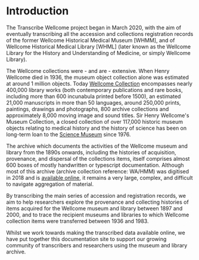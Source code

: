 # Introduction

The Transcribe Wellcome project began in March 2020, with the aim of eventually transcribing all the accession and collections registration records of the former Wellcome Historical Medical Museum \[WHMM\], and of Wellcome Historical Medical Library \[WHML\] \(later known as the Wellcome Library for the History and Understanding of Medicine, or simply Wellcome Library\).

The Wellcome collections were - and are - extensive. When Henry Wellcome died in 1936, the museum object collection alone was estimated at around 1 million objects. Today [Wellcome Collection](https://wellcomecollection.org) encompasses nearly 400,000 library works \(both contemporary publications and rare books, including more than 600 incunabula printed before 1500\), an estimated 21,000 manuscripts in more than 50 languages, around 250,000 prints, paintings, drawings and photographs, 800 archive collections and approximately 8,000 moving image and sound titles. Sir Henry Wellcome's Museum Collection, a closed collection of over 117,000 historic museum objects relating to medical history and the history of science has been on long-term loan to the [Science Museum](https://www.sciencemuseum.org.uk/) since 1976.

The archive which documents the activities of the Wellcome museum and library from the 1890s onwards, including the histories of acquisition, provenance, and dispersal of the collections items, itself comprises almost 600 boxes of mostly handwritten or typescript documentation. Although most of this archive \(archive collection reference: WA/HMM\) was digitised in 2018 and is [available online](https://wellcomecollection.org/works/k2fae5cz), it remains a very large, complex, and difficult to navigate aggregation of material.

By transcribing the main series of accession and registration records, we aim to help researchers explore the provenance and collecting histories of items acquired for the Wellcome museum and library between 1897 and 2000, and to trace the recipient museums and libraries to which Wellcome collection items were transferred between 1936 and 1983.

Whilst we work towards making the transcribed data available online, we have put together this documentation site to support our growing community of transcribers and researchers using the museum and library archive. 

